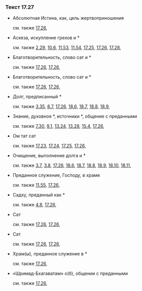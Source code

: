 ### Текст 17.27
	
- Абсолютная Истина, как, цель жертвоприношения

	см. также  [17.26](../17/1726.md), 
	
- Аскеза, искупление грехов и *

	см. также  [2.29](../02/0229.md),  [10.6](../10/1006.md),  [11.53](../11/1153.md),  [11.54](../11/1154.md),  [17.25](../17/1725.md),  [17.26](../17/1726.md),  [17.28](../17/1728.md), 
	
- Благотворительность, слово сат и *

	см. также  [17.26](../17/1726.md),  [17.26](../17/1726.md), 
	
- Благотворительность, слово сат и *

	см. также  [17.26](../17/1726.md),  [17.26](../17/1726.md), 
	
- Долг, предписанный *

	см. также  [3.35](../03/0335.md),  [8.7](../08/0807.md),  [17.26](../17/1726.md),  [18.6](../18/1806.md),  [18.7](../18/1807.md),  [18.8](../18/1808.md),  [18.9](../18/1809.md), 
	
- Знание, духовное *, источники *, общение с преданными

	см. также  [7.30](../07/0730.md),  [9.1](../09/0901.md),  [13.24](../13/1324.md),  [13.28](../13/1328.md),  [15.4](../15/1504.md),  [17.26](../17/1726.md), 
	
- Ом тат сат

	см. также  [17.23](../17/1723.md),  [17.24](../17/1724.md),  [17.25](../17/1725.md),  [17.26](../17/1726.md), 
	
- Очищение, выполнение долга и *

	см. также  [3.7](../03/0307.md),  [3.8](../03/0308.md),  [17.26](../17/1726.md),  [18.6](../18/1806.md),  [18.7](../18/1807.md),  [18.8](../18/1808.md),  [18.9](../18/1809.md),  [18.10](../18/1810.md),  [18.11](../18/1811.md), 
	
- Преданное служение, Господу, в храме

	см. также  [11.55](../11/1155.md),  [17.26](../17/1726.md), 
	
- Садху, преданный как *

	см. также  [4.8](../04/0408.md),  [17.26](../17/1726.md), 
	
- Сат

	см. также  [17.26](../17/1726.md),  [17.26](../17/1726.md), 
	
- Сат

	см. также  [17.26](../17/1726.md),  [17.26](../17/1726.md), 
	
- Храм(ы), преданное служение в *

	см. также  [17.26](../17/1726.md), 
	
- «Шримад-Бхагаватам» о(б), общении с преданными

	см. также  [17.26](../17/1726.md), 
